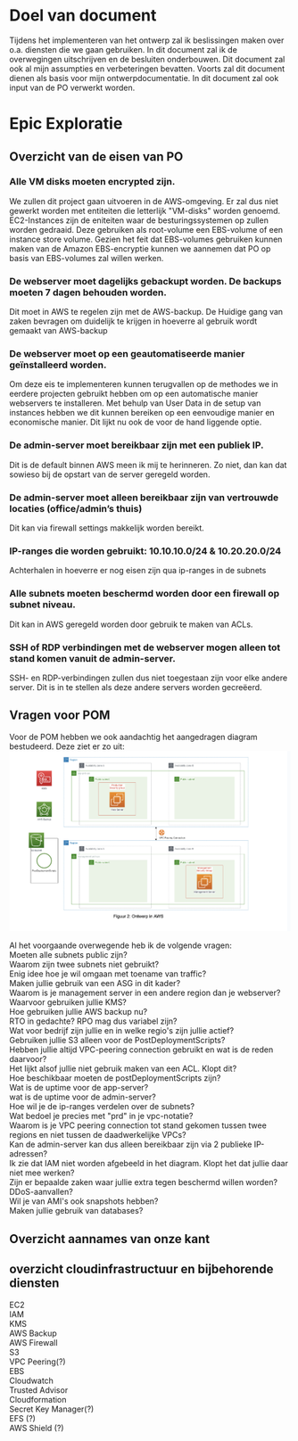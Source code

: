 
# Doel van document
Tijdens het implementeren van het ontwerp zal ik beslissingen maken over o.a. diensten die we gaan gebruiken. In dit document zal ik de overwegingen uitschrijven en de besluiten onderbouwen. Dit document zal ook al mijn assumpties en verbeteringen bevatten. Voorts zal dit document dienen als basis voor mijn ontwerpdocumentatie. In dit document zal ook input van de PO verwerkt worden. 

# Epic Exploratie

## Overzicht van de eisen van PO
### Alle VM disks moeten encrypted zijn.
We zullen dit project gaan uitvoeren in de AWS-omgeving. Er zal dus niet gewerkt worden met entiteiten die letterlijk "VM-disks" worden genoemd. EC2-Instances zijn de eniteiten waar de besturingssystemen op zullen worden gedraaid. Deze gebruiken als root-volume  een EBS-volume of een instance store volume. Gezien het feit dat EBS-volumes gebruiken kunnen maken van de Amazon EBS-encryptie kunnen we aannemen dat PO op basis van EBS-volumes zal willen werken. 
### De webserver moet dagelijks gebackupt worden. De backups moeten 7 dagen behouden worden. 
Dit moet in AWS te regelen zijn met de AWS-backup. De Huidige gang van zaken bevragen om duidelijk te krijgen in hoeverre al gebruik wordt gemaakt van AWS-backup 

### De webserver moet op een geautomatiseerde manier geïnstalleerd worden.
Om deze eis te implementeren kunnen terugvallen op de methodes we in eerdere projecten gebruikt hebben om op een automatische manier webservers te installeren. Met behulp van User Data in de setup van instances hebben we dit kunnen bereiken op een eenvoudige manier en economische manier. Dit lijkt nu ook de voor de hand liggende optie. 

### De admin-server moet bereikbaar zijn met een publiek IP.
Dit is de default binnen AWS meen ik mij te herinneren. Zo niet, dan kan dat sowieso bij de opstart van de server geregeld worden. 

### De admin-server moet alleen bereikbaar zijn van vertrouwde locaties (office/admin’s thuis)
Dit kan via firewall settings makkelijk worden bereikt. 

### IP-ranges die worden gebruikt: 10.10.10.0/24 & 10.20.20.0/24
Achterhalen in hoeverre er nog eisen zijn qua ip-ranges in de subnets
### Alle subnets moeten beschermd worden door een firewall op subnet niveau.
Dit kan in AWS geregeld worden door gebruik te maken van ACLs.
### SSH of RDP verbindingen met de webserver mogen alleen tot stand komen vanuit de admin-server.
SSH- en RDP-verbindingen zullen dus niet toegestaan zijn voor elke andere server. Dit is in te stellen als deze andere servers worden gecreëerd. 

## Vragen voor POM
Voor de POM hebben we ook aandachtig het aangedragen diagram bestudeerd. Deze ziet er zo uit:   
![](../00_includes/Project/Schermafbeelding%202023-08-22%20om%2011.57.30.png)

Al het voorgaande overwegende heb ik de volgende vragen:  
Moeten alle subnets public zijn?   
Waarom zijn twee subnets niet gebruikt?  
Enig idee hoe je wil omgaan met toename van traffic?  
Maken jullie gebruik van een ASG in dit kader?    
Waarom is je management server in een andere region dan je webserver?  
Waarvoor gebruiken jullie KMS?  
Hoe gebruiken jullie AWS backup nu?  
RTO in gedachte? RPO mag dus variabel zijn?  
Wat voor bedrijf zijn jullie en in welke regio's zijn jullie actief?  
Gebruiken jullie S3 alleen voor de PostDeploymentScripts?  
Hebben jullie altijd VPC-peering connection gebruikt en wat is de reden daarvoor?  
Het lijkt alsof jullie niet gebruik maken van een ACL. Klopt dit?  
Hoe beschikbaar moeten de postDeploymentScripts zijn?  
Wat is de uptime voor de app-server?  
wat is de uptime voor de admin-server?  
Hoe wil je de ip-ranges verdelen over de subnets?    
Wat bedoel je precies met "prd" in je vpc-notatie?  
Waarom is je VPC peering connection tot stand gekomen tussen twee regions en niet tussen de daadwerkelijke VPCs?    
Kan de admin-server kan dus alleen bereikbaar zijn via 2 publieke IP-adressen?   
Ik zie dat IAM niet worden afgebeeld in het diagram. Klopt het dat jullie daar niet mee werken?  
Zijn er bepaalde zaken waar jullie extra tegen beschermd willen worden? DDoS-aanvallen?  
Wil je van AMI's ook snapshots hebben?  
Maken jullie gebruik van databases?

## Overzicht aannames van onze kant

## overzicht cloudinfrastructuur en bijbehorende diensten
EC2  
IAM  
KMS  
AWS Backup  
AWS Firewall      
S3  
VPC Peering(?)  
EBS  
Cloudwatch  
Trusted Advisor  
Cloudformation  
Secret Key Manager(?)  
EFS (?)  
AWS Shield (?)  










